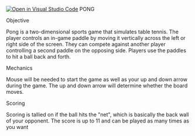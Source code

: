 [![Open in Visual Studio Code](https://classroom.github.com/assets/open-in-vscode-f059dc9a6f8d3a56e377f745f24479a46679e63a5d9fe6f495e02850cd0d8118.svg)](https://classroom.github.com/online_ide?assignment_repo_id=6696244&assignment_repo_type=AssignmentRepo)
PONG

Objective

Pong is a two-dimensional sports game that simulates table tennis. The player controls an in-game paddle by moving it vertically across the left or right side of the screen. They can compete against another player controlling a second paddle on the opposing side. Players use the paddles to hit a ball back and forth.

Mechanics

Mouse will be needed to start the game as well as your up and down arrow during the game. The up and down arrow will determine whether the board moves. 

Scoring

Scoring is tallied on if the ball hits the "net", which is basically the back wall of your opponent. The score is up to 11 and can be played as many times as you want

